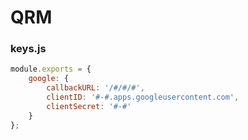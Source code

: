 # QRM


### keys.js

``` server/config/keys.js
module.exports = {
    google: {
        callbackURL: '/#/#/#',
        clientID: '#-#.apps.googleusercontent.com',
        clientSecret: '#-#'
    }
};
```